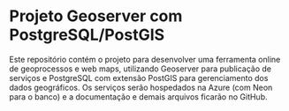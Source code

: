 # Projeto Geoserver com PostgreSQL/PostGIS

Este repositório contém o projeto para desenvolver uma ferramenta online de geoprocessos e web maps,
utilizando Geoserver para publicação de serviços e PostgreSQL com extensão PostGIS para gerenciamento
dos dados geográficos. Os serviços serão hospedados na Azure (com Neon para o banco) e a documentação
e demais arquivos ficarão no GitHub.
